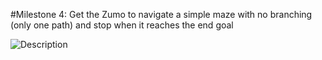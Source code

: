 #Milestone 4: Get the Zumo to navigate a simple maze with no branching (only one path) and stop when it reaches the end goal

![Description](Link)